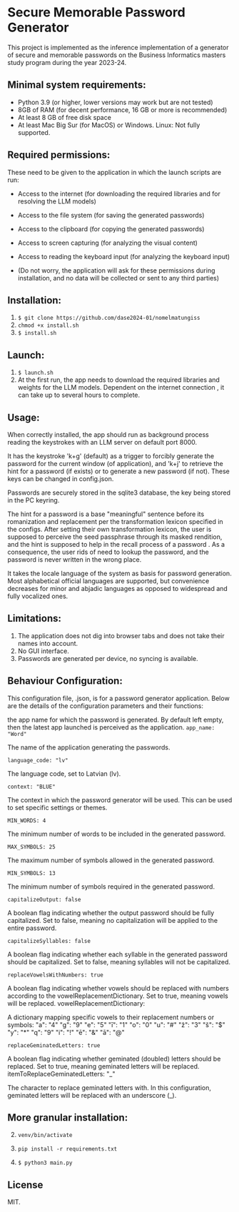 # Secure Memorable Password Generator

This project is implemented as the inference implementation of a generator 
of secure and memorable passwords on the Business Informatics masters study program
during the year 2023-24. 

## Minimal system requirements:

- Python 3.9 (or higher, lower versions may work but are not tested)
- 8GB of RAM (for decent performance, 16 GB or more is recommended)
- At least 8 GB of free disk space
- At least Mac Big Sur (for MacOS) or Windows. Linux: Not fully supported.

## Required permissions: 

These need to be given to the application in which the launch scripts are run: 
- Access to the internet (for downloading the required libraries and for resolving the LLM models)
- Access to the file system (for saving the generated passwords)
- Access to the clipboard (for copying the generated passwords)
- Access to screen capturing (for analyzing the visual content)
- Access to reading the keyboard input (for analyzing the keyboard input)

- (Do not worry, the application will ask for these permissions during installation,
and no data will be collected or sent to any third parties)

## Installation:

1. `$ git clone https://github.com/dase2024-01/nomelmatungiss`
2. `chmod +x install.sh`
2. `$ install.sh`

## Launch:

1. `$ launch.sh`
2. At the first run, the app needs to download the required libraries and weights for the LLM models. 
Dependent on the internet connection , it can take up to several hours to complete.

## Usage: 

When correctly installed, the app should run as background process reading the keystrokes with an LLM server on default port 8000.

It has the keystroke 'k+g' (default) as a trigger to forcibly generate the password for the current window (of application), 
and 'k+j' to retrieve the  hint for a password (if exists) or to generate a new password (if not). These keys can be changed in config.json.

Passwords are securely stored in the sqlite3 database, the key being stored in the PC keyring. 

The hint for a password is a base "meaningful" sentence before its romanization and replacement per the transformation lexicon specified in the configs.
After setting their own transformation lexicon, the user is supposed to perceive the seed passphrase through its masked rendition, 
and the hint is supposed to help in the recall process of a password . As a consequence, the user rids of need to lookup the password,
and the password is never written in the wrong place.

It takes the locale language of the system as basis for password generation. Most alphabetical official languages are supported, 
but convenience decreases for minor and abjadic languages as opposed to widespread and fully vocalized ones. 



## Limitations:

1. The application does not dig into browser tabs and does not take their names into account. 
2. No GUI interface.
3. Passwords are generated per device, no syncing is available. 


## Behaviour Configuration:

This configuration file, .json, is for a password generator application.
Below are the details of the configuration parameters and their functions:

the app name for which the password is generated. By default left empty, 
then the latest app launched is perceived as the application. 
`app_name: "Word"`

The name of the application generating the passwords.

`language_code: "lv"`

The language code, set to Latvian (lv).

`context: "BLUE"`

The context in which the password generator will be used. This can be used to set specific settings or themes.

`MIN_WORDS: 4`

The minimum number of words to be included in the generated password.

`MAX_SYMBOLS: 25`

The maximum number of symbols allowed in the generated password.

`MIN_SYMBOLS: 13`

The minimum number of symbols required in the generated password.

`capitalizeOutput: false`

A boolean flag indicating whether the output password should be fully capitalized. Set to false, meaning no capitalization will be applied to the entire password.

`capitalizeSyllables: false`

A boolean flag indicating whether each syllable in the generated password should be capitalized. Set to false, meaning syllables will not be capitalized.

`replaceVowelsWithNumbers: true`

A boolean flag indicating whether vowels should be replaced with numbers according to the vowelReplacementDictionary. Set to true, meaning vowels will be replaced.
vowelReplacementDictionary:

A dictionary mapping specific vowels to their replacement numbers or symbols:
"a": "4"
"g": "9"
"e": "5"
"ī": "1"
"o": "0"
"u": "#"
"ž": "3"
"š": "$"
"y": "*"
"q": "9"
"i": "!"
"ē": "&"
"ā": "@"

`replaceGeminatedLetters: true`

A boolean flag indicating whether geminated (doubled) letters should be replaced. Set to true, meaning geminated letters will be replaced.
itemToReplaceGeminatedLetters: "_"

The character to replace geminated letters with. In this configuration, geminated letters will be replaced with an underscore (_).


## More granular installation:
2. `venv/bin/activate`

3. `pip install -r requirements.txt`

4. `$ python3 main.py`

## License 
MIT.